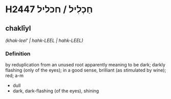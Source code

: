# H2447 חַכְלִיל / חכליל

## chaklîyl

_(khak-leel' | hahk-LEEL | hahk-LEEL)_

### Definition

by reduplication from an unused root apparently meaning to be dark; darkly flashing (only of the eyes); in a good sense, brilliant (as stimulated by wine); red; a-m

- dull
- dark, dark-flashing (of the eyes), shining
